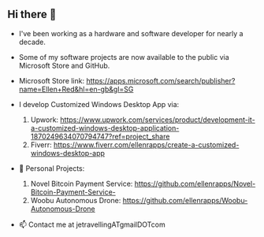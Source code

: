 ## Hi there 👋
- I've been working as a hardware and software developer for nearly a decade.
- Some of my software projects are now available to the public via Microsoft Store and GitHub.
- Microsoft Store link: https://apps.microsoft.com/search/publisher?name=Ellen+Red&hl=en-gb&gl=SG
- I develop Customized Windows Desktop App via:

  1) Upwork: https://www.upwork.com/services/product/development-it-a-customized-windows-desktop-application-1870249634070794747?ref=project_share
  2) Fiverr: https://www.fiverr.com/ellenrapps/create-a-customized-windows-desktop-app
- 🔭 Personal Projects:

  1) Novel Bitcoin Payment Service: https://github.com/ellenrapps/Novel-Bitcoin-Payment-Service-
  2) Woobu Autonomous Drone: https://github.com/ellenrapps/Woobu-Autonomous-Drone
- 📫 Contact me at jetravellingATgmailDOTcom

